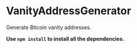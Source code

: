 # VanityAddressGenerator
 Generate Bitcoin vanity addresses.

**Use ```npm install``` to install all the dependencies.**